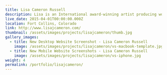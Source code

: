 ```yaml
---
title: Lisa Cameron Russell
description: Lisa is an International award-winning artist producing work for both Private and Art in Public Places collections.
live_date: 2015-04-01T00:00:00.000Z
location: Fort Collins, Colorado
link: http://www.lisajcameron.com/
thumbnail: /assets/images/projects/lisajcameron/thumb.jpg
gallery_images:
  - title: New Desktop Website Screenshot - Lisa Cameron Russell
    image: /assets/images/projects/lisajcameron/vs-macbook-template.jpg
  - title: New Mobile Website Screenshots - Lisa Cameron Russell
    image: /assets/images/projects/lisajcameron/vs-iphone.jpg
weight: 4
permalink: /portfolio/lisajcameron/
---
```

